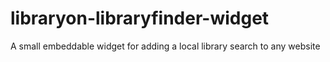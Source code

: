 # libraryon-libraryfinder-widget
A small embeddable widget for adding a local library search to any website
